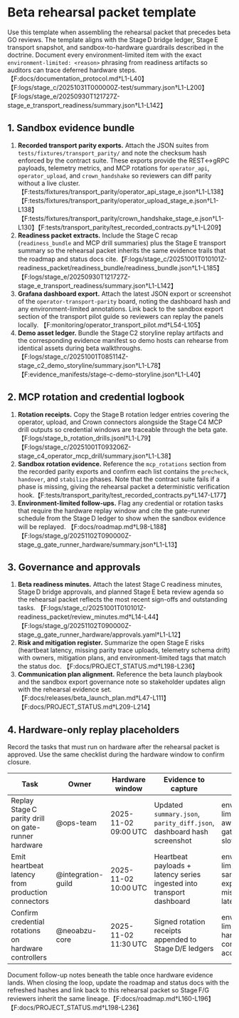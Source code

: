 # Beta rehearsal packet template

Use this template when assembling the rehearsal packet that precedes beta GO
reviews. The template aligns with the Stage D bridge ledger, Stage E transport
snapshot, and sandbox-to-hardware guardrails described in the doctrine.
Document every environment-limited item with the exact `environment-limited:
<reason>` phrasing from readiness artifacts so auditors can trace deferred
hardware steps.【F:docs/documentation_protocol.md†L1-L40】【F:logs/stage_c/20251031T000000Z-test/summary.json†L1-L200】【F:logs/stage_e/20250930T121727Z-stage_e_transport_readiness/summary.json†L1-L142】

## 1. Sandbox evidence bundle

1. **Recorded transport parity exports.** Attach the JSON suites from
   `tests/fixtures/transport_parity/` and note the checksum hash enforced by the
   contract suite. These exports provide the REST↔gRPC payloads, telemetry
   metrics, and MCP rotations for `operator_api`, `operator_upload`, and
   `crown_handshake` so reviewers can diff parity without a live cluster.
   【F:tests/fixtures/transport_parity/operator_api_stage_e.json†L1-L138】【F:tests/fixtures/transport_parity/operator_upload_stage_e.json†L1-L138】【F:tests/fixtures/transport_parity/crown_handshake_stage_e.json†L1-L130】【F:tests/transport_parity/test_recorded_contracts.py†L1-L209】
2. **Readiness packet extracts.** Include the Stage C recap (`readiness_bundle`
   and MCP drill summaries) plus the Stage E transport summary so the rehearsal
   packet inherits the same evidence trails that the roadmap and status docs
   cite.【F:logs/stage_c/20251001T010101Z-readiness_packet/readiness_bundle/readiness_bundle.json†L1-L185】【F:logs/stage_e/20250930T121727Z-stage_e_transport_readiness/summary.json†L1-L142】
3. **Grafana dashboard export.** Attach the latest JSON export or screenshot of
   the `operator-transport-parity` board, noting the dashboard hash and any
   environment-limited annotations. Link back to the sandbox export section of
   the transport pilot guide so reviewers can replay the panels locally.
   【F:monitoring/operator_transport_pilot.md†L54-L105】
4. **Demo asset ledger.** Bundle the Stage C2 storyline replay artifacts and the
   corresponding evidence manifest so demo hosts can rehearse from identical
   assets during beta walkthroughs.【F:logs/stage_c/20251001T085114Z-stage_c2_demo_storyline/summary.json†L1-L78】【F:evidence_manifests/stage-c-demo-storyline.json†L1-L40】

## 2. MCP rotation and credential logbook

1. **Rotation receipts.** Copy the Stage B rotation ledger entries covering the
   operator, upload, and Crown connectors alongside the Stage C4 MCP drill
   outputs so credential windows are traceable through the beta gate.
   【F:logs/stage_b_rotation_drills.jsonl†L1-L79】【F:logs/stage_c/20251001T093206Z-stage_c4_operator_mcp_drill/summary.json†L1-L38】
2. **Sandbox rotation evidence.** Reference the `mcp_rotations` section from the
   recorded parity exports and confirm each list contains the `precheck`,
   `handover`, and `stabilize` phases. Note that the contract suite fails if a
   phase is missing, giving the rehearsal packet a deterministic verification
   hook.【F:tests/transport_parity/test_recorded_contracts.py†L147-L177】
3. **Environment-limited follow-ups.** Flag any credential or rotation tasks that
   require the hardware replay window and cite the gate-runner schedule from the
   Stage D ledger to show when the sandbox evidence will be replayed.
   【F:docs/roadmap.md†L98-L188】【F:logs/stage_g/20251102T090000Z-stage_g_gate_runner_hardware/summary.json†L1-L13】

## 3. Governance and approvals

1. **Beta readiness minutes.** Attach the latest Stage C readiness minutes,
   Stage D bridge approvals, and planned Stage E beta review agenda so the
   rehearsal packet reflects the most recent sign-offs and outstanding tasks.
   【F:logs/stage_c/20251001T010101Z-readiness_packet/review_minutes.md†L14-L44】【F:logs/stage_g/20251102T090000Z-stage_g_gate_runner_hardware/approvals.yaml†L1-L12】
2. **Risk and mitigation register.** Summarize the open Stage E risks (heartbeat
   latency, missing parity trace uploads, telemetry schema drift) with owners,
   mitigation plans, and environment-limited tags that match the status doc.
   【F:docs/PROJECT_STATUS.md†L198-L236】
3. **Communication plan alignment.** Reference the beta launch playbook and the
   sandbox export governance note so stakeholder updates align with the
   rehearsal evidence set.【F:docs/releases/beta_launch_plan.md†L47-L111】【F:docs/PROJECT_STATUS.md†L209-L214】

## 4. Hardware-only replay placeholders

Record the tasks that must run on hardware after the rehearsal packet is
approved. Use the same checklist during the hardware window to confirm closure.

| Task | Owner | Hardware window | Evidence to capture | Status |
| --- | --- | --- | --- | --- |
| Replay Stage C parity drill on gate-runner hardware | @ops-team | 2025-11-02 09:00 UTC | Updated `summary.json`, `parity_diff.json`, dashboard hash screenshot | environment-limited: awaiting gate-runner slot |
| Emit heartbeat latency from production connectors | @integration-guild | 2025-11-02 10:00 UTC | Heartbeat payloads + latency series ingested into transport dashboard | environment-limited: sandbox exporters missing latency |
| Confirm credential rotations on hardware controllers | @neoabzu-core | 2025-11-02 11:30 UTC | Signed rotation receipts appended to Stage D/E ledgers | environment-limited: hardware controller access |

Document follow-up notes beneath the table once hardware evidence lands. When
closing the loop, update the roadmap and status docs with the refreshed hashes
and link back to this rehearsal packet so Stage F/G reviewers inherit the same
lineage.【F:docs/roadmap.md†L160-L196】【F:docs/PROJECT_STATUS.md†L198-L236】
